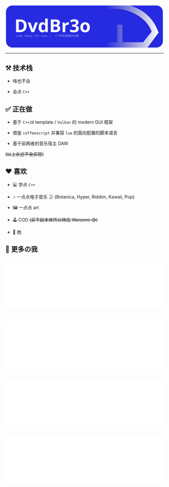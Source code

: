 ![](assets/svg/banner.svg)

---

<h2> ⚒️ 技术栈 </h2>

- 啥也不会

- 会点 `C++`

<h2> ✅ 正在做 </h2>

- 基于 `C++20` template / `Vulkan` 的 modern GUI 框架

- 借鉴 `coffeescript` 并兼容 `lua` 的面向配置的脚本语言

- 基于前两者的音乐宿主 DAW

~~(以上永远不会实现)~~

<h2> ❤️ 喜欢 </h2>

- 💻 学点 `C++`

- 🎶 一点点电子音乐 ⊇ {Botanica, Hyper, Riddim, Kawaii, Pop}

- 🖼️ 一点点 art

- 🕹️ COD ~~(买不起本体所以特指 Warzone 😅)~~

- 💌 她
  
<h2> 🔗 更多の我 </h2>

<div style="display: grid; gap: 10px; grid-template-columns: repeat(auto-fit, minmax(270px, 1fr));">

[![](partials/cardlinks/blog.svg)](https://blog.dvdbr3o.top/)

[![](partials/cardlinks/zhihu.svg)](https://www.zhihu.com/people/davidbro)

[![](partials/cardlinks/mastodon.svg)](https://mastodon.social/@dvdbr3o)

[![](partials/cardlinks/bilibili.svg)](https://space.bilibili.com/357237146)

</div>
